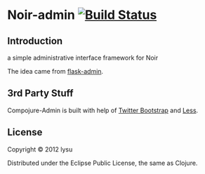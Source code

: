 # Noir-admin [![Build Status](https://secure.travis-ci.org/lysu/noir-admin.png?branch=master)](http://travis-ci.org/lysu/noir-admin)

## Introduction

a simple administrative interface framework for Noir

The idea came from [flask-admin](https://github.com/mrjoes/flask-admin).

## 3rd Party Stuff

Compojure-Admin is built with help of [Twitter Bootstrap](https://github.com/twitter/bootstrap) and [Less](https://github.com/cloudhead/less.js).

## License

Copyright © 2012 lysu

Distributed under the Eclipse Public License, the same as Clojure.
